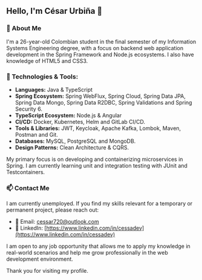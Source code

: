 ## Hello, I'm César Urbiña 👋

### 🌱 About Me
I'm a 26-year-old Colombian student in the final semester of my Information Systems Engineering degree, with a focus on backend web application development in the Spring Framework and Node.js ecosystems. I also have knowledge of HTML5 and CSS3.

### 🔧 Technologies & Tools:
- **Languages:** Java & TypeScript
- **Spring Ecosystem:** Spring WebFlux, Spring Cloud, Spring Data JPA, Spring Data Mongo, Spring Data R2DBC, Spring Validations and Spring Security 6.
- **TypeScript Ecosystem:** Node.js & Angular
- **CI/CD:** Docker, Kubernetes, Helm and GitLab CI/CD.
- **Tools & Libraries:** JWT, Keycloak, Apache Kafka, Lombok, Maven, Postman and Git.
- **Databases:** MySQL, PostgreSQL and MongoDB.
- **Design Patterns:** Clean Architecture & CQRS.

My primary focus is on developing and containerizing microservices in Spring. I am currently learning unit and integration testing with JUnit and Testcontainers.

### 📫 Contact Me
I am currently unemployed. If you find my skills relevant for a temporary or permanent project, please reach out:
- 📧 Email: cessar720@outlook.com
- 💼 LinkedIn: [https://www.linkedin.com/in/cessadev](https://www.linkedin.com/in/cessadev)

I am open to any job opportunity that allows me to apply my knowledge in real-world scenarios and help me grow professionally in the web development environment.

Thank you for visiting my profile.
